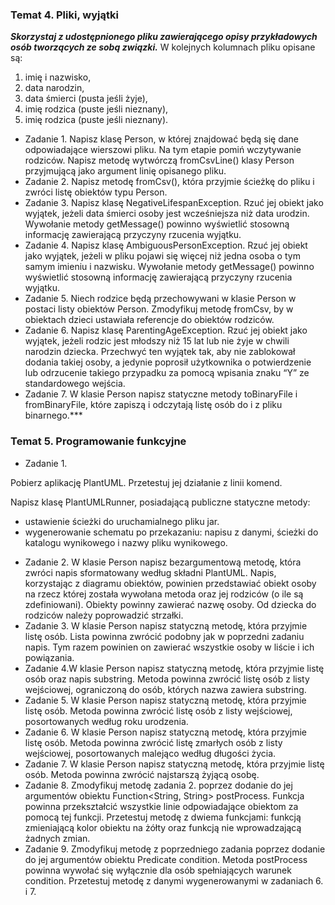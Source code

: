 ### Temat 4. Pliki, wyjątki
***Skorzystaj z udostępnionego pliku zawierającego opisy przykładowych osób tworzących ze sobą związki.***
W kolejnych kolumnach pliku opisane są:
1. imię i nazwisko,
2. data narodzin,
3. data śmierci (pusta jeśli żyje),
4. imię rodzica (puste jeśli nieznany),
5. imię rodzica (puste jeśli nieznany).
* Zadanie 1.
Napisz klasę Person, w której znajdować będą się dane odpowiadające wierszowi pliku. Na tym etapie pomiń wczytywanie rodziców. Napisz metodę wytwórczą fromCsvLine() klasy Person przyjmującą jako argument linię opisanego pliku.
* Zadanie 2.
Napisz metodę fromCsv(), która przyjmie ścieżkę do pliku i zwróci listę obiektów typu Person.
* Zadanie 3.
Napisz klasę NegativeLifespanException. Rzuć jej obiekt jako wyjątek, jeżeli data śmierci osoby jest wcześniejsza niż data urodzin. Wywołanie metody getMessage() powinno wyświetlić stosowną informację zawierającą przyczyny rzucenia wyjątku.
* Zadanie 4.
Napisz klasę AmbiguousPersonException. Rzuć jej obiekt jako wyjątek, jeżeli w pliku pojawi się więcej niż jedna osoba o tym samym imieniu i nazwisku. Wywołanie metody getMessage() powinno wyświetlić stosowną informację zawierającą przyczyny rzucenia wyjątku.
* Zadanie 5.
Niech rodzice będą przechowywani w klasie Person w postaci listy obiektów Person. Zmodyfikuj metodę fromCsv, by w obiektach dzieci ustawiała referencje do obiektów rodziców.
* Zadanie 6.
Napisz klasę ParentingAgeException. Rzuć jej obiekt jako wyjątek, jeżeli rodzic jest młodszy niż 15 lat lub nie żyje w chwili narodzin dziecka. Przechwyć ten wyjątek tak, aby nie zablokował dodania takiej osoby, a jedynie poprosił użytkownika o potwierdzenie lub odrzucenie takiego przypadku za pomocą wpisania znaku “Y” ze standardowego wejścia.
* Zadanie 7.
W klasie Person napisz statyczne metody toBinaryFile i fromBinaryFile, które zapiszą i odczytają listę osób do i z pliku binarnego.***

### Temat 5. Programowanie funkcyjne
* Zadanie 1.

Pobierz aplikację PlantUML. Przetestuj jej działanie z linii komend.

Napisz klasę PlantUMLRunner, posiadającą publiczne statyczne metody:
- ustawienie ścieżki do uruchamialnego pliku jar.
- wygenerowanie schematu po przekazaniu: napisu z danymi, ścieżki do katalogu wynikowego i nazwy pliku wynikowego.


* Zadanie 2. W klasie Person napisz bezargumentową metodę, która zwróci napis sformatowany według składni PlantUML. Napis, korzystając z diagramu obiektów, powinien przedstawiać obiekt osoby na rzecz której została wywołana metoda oraz jej rodziców (o ile są zdefiniowani). Obiekty powinny zawierać nazwę osoby. Od dziecka do rodziców należy poprowadzić strzałki.
* Zadanie 3. W klasie Person napisz statyczną metodę, która przyjmie listę osób. Lista powinna zwrócić podobny jak w poprzedni zadaniu napis. Tym razem powinien on zawierać wszystkie osoby w liście i ich powiązania.
* Zadanie 4.W klasie Person napisz statyczną metodę, która przyjmie listę osób oraz napis substring. Metoda powinna zwrócić listę osób z listy wejściowej, ograniczoną do osób, których nazwa zawiera substring.
* Zadanie 5. W klasie Person napisz statyczną metodę, która przyjmie listę osób. Metoda powinna zwrócić listę osób z listy wejściowej, posortowanych według roku urodzenia.
* Zadanie 6. W klasie Person napisz statyczną metodę, która przyjmie listę osób. Metoda powinna zwrócić listę zmarłych osób z listy wejściowej, posortowanych malejąco według długości życia.
* Zadanie 7. W klasie Person napisz statyczną metodę, która przyjmie listę osób. Metoda powinna zwrócić najstarszą żyjącą osobę.
* Zadanie 8. Zmodyfikuj metodę zadania 2. poprzez dodanie do jej argumentów obiektu Function<String, String> postProcess. Funkcja powinna przekształcić wszystkie linie odpowiadające obiektom za pomocą tej funkcji. Przetestuj metodę z dwiema funkcjami: funkcją zmieniającą kolor obiektu na żółty oraz funkcją nie wprowadzającą żadnych zmian.
* Zadanie 9. Zmodyfikuj metodę z poprzedniego zadania poprzez dodanie do jej argumentów obiektu Predicate<Person> condition. Metoda postProcess powinna wywołać się wyłącznie dla osób spełniających warunek condition. Przetestuj metodę z danymi wygenerowanymi w zadaniach 6. i 7.


